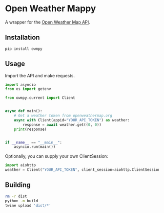 # Open Weather Mappy

A wrapper for the [Open Weather Map API](https://openweathermap.org/api).

## Installation

`pip install owmpy`

## Usage

Import the API and make requests.

```py
import asyncio
from os import getenv

from owmpy.current import Client


async def main():
    # Get a weather token from openweathermap.org
    async with Client(appid="YOUR_API_TOKEN") as weather:
        response = await weather.get((0, 0))
    print(response)


if __name__ == "__main__":
    asyncio.run(main())
```

Optionally, you can supply your own ClientSession:

```py
import aiohttp
weather = Client("YOUR_API_TOKEN", client_session=aiohttp.ClientSession())
```

## Building

<!-- for when I inevitably forget again -->

```sh
rm -r dist
python -m build
twine upload 'dist/*'
```
